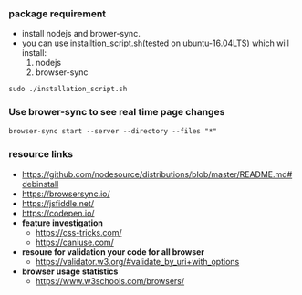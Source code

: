 ### package requirement
- install nodejs and brower-sync.
- you can use installtion_script.sh(tested on ubuntu-16.04LTS) which will install:
    1. nodejs
    2. browser-sync

```
sudo ./installation_script.sh
```
### Use brower-sync to see real time page changes
```markdown
browser-sync start --server --directory --files "*"
```

### resource links
- https://github.com/nodesource/distributions/blob/master/README.md#debinstall
- https://browsersync.io/
- https://jsfiddle.net/
- https://codepen.io/
- **feature investigation**
    - https://css-tricks.com/
    - https://caniuse.com/
- **resoure for validation your code for all browser**
    - https://validator.w3.org/#validate_by_uri+with_options
- **browser usage statistics**
    - https://www.w3schools.com/browsers/